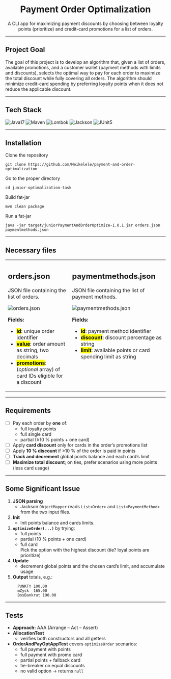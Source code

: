 <div align="center">
<h1 align="center">Payment Order Optimalization</h1>

  <p align="center">
    A CLI app for maximizing payment discounts by choosing between loyalty points (prioritize) and credit-card promotions for a list of orders. 
  </p>
</div>

---

## Project Goal
The goal of this project is to develop an algorithm that, given a list of orders, available promotions, and a customer wallet (payment methods with limits and discounts), selects the optimal way to pay for each order to maximize the total discount while fully covering all orders. The algorithm should minimize credit-card spending by preferring loyalty points when it does not reduce the applicable discount.

---

## Tech Stack
![Java17](https://img.shields.io/badge/-Java17-ffffff?style=flat-square&logo=openjdk&logoColor=000000) 
![Maven](https://img.shields.io/badge/-ApacheMaven-C71A36?style=flat-square&logo=apachemaven&logoColor=000000)
![Lombok](https://img.shields.io/badge/-Lombok-FFFF66?style=flat-square)
![Jackson](https://img.shields.io/badge/-JacksonDatabind-FF9900?style=flat-square) 
![JUnit5](https://img.shields.io/badge/-JUnit5-25A162?style=flat-square&logo=junit5&logoColor=000000)

---

## Installation

Clone the repository 
```
git clone https://github.com/Meikelele/payment-and-order-optimalization
```
Go to the proper directory
```
cd junior-optimalization-task
```
Build fat-jar
```
mvn clean package
```
Run a fat-jar
```
java -jar target/juniorPaymentAndOrderOptimize-1.0.1.jar orders.json paymentmethods.json
```

---

## Necessary files
<table>
  <tr>
    <td valign="top">
      
## orders.json
      
JSON file containing the list of orders.

![orders.json](https://github.com/user-attachments/assets/11690193-55be-478e-be08-a454ca1382ea)

**Fields:**
- <mark>**id**</mark>: unique order identifier
- <mark>**value**</mark>: order amount as string, two decimals
- <mark>**promotions**</mark>: (_optional_ array) of card IDs eligible for a discount
    </td>
    <td valign="top">
    
## paymentmethods.json

JSON file containing the list of payment methods.

![paymentmethods.json](https://github.com/user-attachments/assets/e50e24cc-dfc9-4de5-9590-6e32b83c1a61)

**Fields:**
- <mark>**id**</mark>: payment method identifier
- <mark>**discount**</mark>: discount percentage as string
- <mark>**limit**</mark>: available points or card spending limit as string
    </td>
  </tr>
</table>

---

## Requirements
- [ ] Pay each order by **one** of:
  - full loyalty points  
  - full single card  
  - partial (≥10 % points + one card)
- [ ] Apply **card discount** only for cards in the order’s promotions list  
- [ ] Apply **10 % discount** if ≥10 % of the order is paid in points  
- [ ] **Track and decrement** global points balance and each card’s limit  
- [ ] **Maximize total discount**; on ties, prefer scenarios using more points (less card usage)  

---

## Some Significant Issue
1. **JSON parsing** 
    - Jackson `ObjectMapper` reads `List<Order>` and `List<PaymentMethod>` from the two input files.  
2. **Init**
    - Init points balance and cards limits.  
3. **`optimizeOrder(...)`**  by trying:
    - full points
    - partial (10 % points + one card)
    - full card  
Pick the option with the highest discount (tie? loyal points are prioritize)  
4. **Update**
    -  decrement global points and the chosen card’s limit, and accumulate usage
6. **Output** totals, e.g.:
   ```
     PUNKTY 100.00
     mZysk  165.00
     BosBankrut 190.00
     ```

---

## Tests

- **Approach:** AAA (Arrange – Act – Assert)  
- **AllocationTest**  
  - verifies both constructors and all getters  
- **OrderAndPayOptAppTest** covers `optimizeOrder` scenarios:  
  - full payment with points  
  - full payment with promo card  
  - partial points + fallback card  
  - tie-breaker on equal discounts  
  - no valid option → returns `null`
